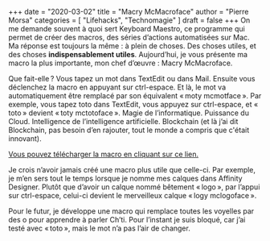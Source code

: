 +++
date        = "2020-03-02"
title       = "Macry McMacroface"
author      = "Pierre Morsa"
categories  = [ "Lifehacks", "Technomagie" ]
draft       = false
+++
On me demande souvent à quoi sert Keyboard Maestro, ce programme qui permet de créer des macros, des séries d’actions automatisées sur Mac. Ma réponse est toujours la même : à plein de choses. Des choses utiles, et des choses **indispensablement utiles**. Aujourd’hui, je vous présente ma macro la plus importante, mon chef d’œuvre : Macry McMacroface.

Que fait-elle ? Vous tapez un mot dans TextEdit ou dans Mail. Ensuite vous déclenchez la macro en appuyant sur ctrl-espace. Et là, le mot va automatiquement être remplacé par son équivalent « moty mcmotface ». Par exemple, vous tapez toto dans TextEdit, vous appuyez sur ctrl-espace, et « toto » devient « toty mctotoface ». Magie de l’informatique. Puissance du Cloud. Intelligence de l’intelligence artificielle. Blockchain (et là j’ai dit Blockchain, pas besoin d’en rajouter, tout le monde a compris que c'était innovant).

[Vous pouvez télécharger la macro en cliquant sur ce lien.](https://www.pierremorsa.com/files/macrymcmacroface.kmmacros.zip)

Je crois n’avoir jamais créé une macro plus utile que celle-ci. Par exemple, je m’en sers tout le temps lorsque je nomme mes calques dans Affinity Designer. Plutôt que d’avoir un calque nommé bêtement « logo », par l’appui sur ctrl-espace, celui-ci devient le merveilleux calque « logy mclogoface ». 

Pour le futur, je développe une macro qui remplace toutes les voyelles par des o pour apprendre à parler Ch’ti. Pour l’instant je suis bloqué, car j’ai testé avec « toto », mais le mot n’a pas l’air de changer.
